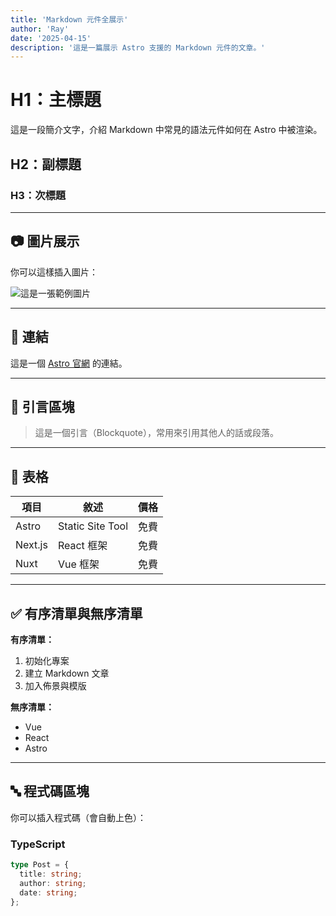 ```yaml
---
title: 'Markdown 元件全展示'
author: 'Ray'
date: '2025-04-15'
description: '這是一篇展示 Astro 支援的 Markdown 元件的文章。'
---
```


# H1：主標題

這是一段簡介文字，介紹 Markdown 中常見的語法元件如何在 Astro 中被渲染。

## H2：副標題

### H3：次標題

---

## 📷 圖片展示

你可以這樣插入圖片：

![這是一張範例圖片](https://astro.build/assets/hero.png)

---

## 🔗 連結

這是一個 [Astro 官網](https://astro.build/) 的連結。

---

## 🧾 引言區塊

> 這是一個引言（Blockquote），常用來引用其他人的話或段落。

---

## 🧮 表格

| 項目    | 敘述             | 價格 |
| ------- | ---------------- | ---- |
| Astro   | Static Site Tool | 免費 |
| Next.js | React 框架       | 免費 |
| Nuxt    | Vue 框架         | 免費 |

---

## ✅ 有序清單與無序清單

**有序清單：**

1. 初始化專案
2. 建立 Markdown 文章
3. 加入佈景與模版

**無序清單：**

- Vue
- React
- Astro

---

## 🔤 程式碼區塊

你可以插入程式碼（會自動上色）：

### TypeScript

```ts
type Post = {
  title: string;
  author: string;
  date: string;
};
```
